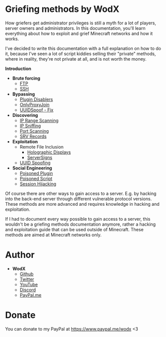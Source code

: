 # Griefing methods by WodX

How griefers get administrator privileges is still a myth for a lot of players, server owners and administrators. In this documentation, you'll learn everything about how to exploit and grief Minecraft networks and how it works.

I've decided to write this documentation with a full explanation on how to do it, because I've seen a lot of script kiddies selling their "private" methods, where in reality, they're not private at all, and is not worth the money.

**Introduction**
- **Brute forcing**
    - [FTP](https://github.com/WodxTV/Griefing-Methods/blob/master/Brute%20forcing/FTP.md)
    - [SSH](https://github.com/WodxTV/Griefing-Methods/blob/master/Brute%20forcing/SSH.md)
- **Bypassing**
    - [Plugin Disablers](https://github.com/WodxTV/Griefing-Methods/blob/master/Bypassing/Abusing%20Plugin%20Disablers.md)
    - [OnlyProxyJoin](https://github.com/WodxTV/Griefing-Methods/blob/master/Bypassing/OnlyProxyJoin.md)
    - [UUIDSpoof - Fix](https://github.com/WodxTV/Griefing-Methods/blob/master/Bypassing/UUIDSpoof%20-%20Fix.md)
- **Discovering**
    - [IP Range Scanning](https://github.com/WodxTV/Griefing-Methods/blob/master/Discovering/IP%20Range%20Scanning.md)
    - [IP Sniffing](https://github.com/WodxTV/Griefing-Methods/blob/master/Discovering/IP%20Sniffing.md)
    - [Port Scanning](https://github.com/WodxTV/Griefing-Methods/blob/master/Discovering/Port%20Scanning.md)
    - [SRV Records](https://github.com/WodxTV/Griefing-Methods/blob/master/Discovering/SRV%20Records.md)
- **Exploitation**
    - Remote File Inclusion
        - [Holographic Displays](https://github.com/WodxTV/Griefing-Methods/blob/master/Exploitation/Remote%20File%20Inclusion/Holographic%20Displays.md)
        - [ServerSigns](https://github.com/WodxTV/Griefing-Methods/blob/master/Exploitation/Remote%20File%20Inclusion/ServerSigns.md)
    - [UUID Spoofing](https://github.com/WodxTV/Griefing-Methods/blob/master/Exploitation/UUID%20Spoofing.md)
- **Social Engineering**
    - [Poisoned Plugin](https://github.com/WodxTV/Griefing-Methods/blob/master/Social%20Engineering/Poisoned%20Plugin.md)
    - [Poisoned Script](https://github.com/WodxTV/Griefing-Methods/blob/master/Social%20Engineering/Poisoned%20Script.md)
    - [Session Hijacking](https://github.com/WodxTV/Griefing-Methods/blob/master/Social%20Engineering/Session%20Hijacking.md)

Of course there are other ways to gain access to a server. E.g. by hacking into the back-end server through different vulnerable protocol versions. These methods are more advanced and requires knowledge in hacking and exploitation.

If I had to document every way possible to gain access to a server, this wouldn't be a griefing methods documentation anymore, rather a hacking and exploitation guide that can be used outside of Minecraft. These methods are aimed at Minecraft networks only.


# Author
- **WodX**
    - [Github](https://github.com/WodXTV)
    - [Twitter](https://twitter.com/wodxgod)
    - [YouTube](https://youtube.com/wodxgod)
    - [Discord](https://profiles.pw/profile/638659048018935823)
    - [PayPal.me](https://www.paypal.com/paypalme2/wodx)

# Donate
You can donate to my PayPal at https://www.paypal.me/wodx <3
